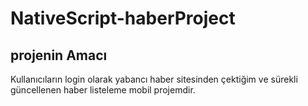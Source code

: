 # NativeScript-haberProject
## projenin Amacı
Kullanıcıların login olarak yabancı haber sitesinden çektiğim ve sürekli güncellenen haber listeleme mobil projemdir.
